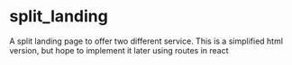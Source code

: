 # split_landing
A split landing page to offer two different service. This is a simplified html version, but hope to implement it later using routes in react
